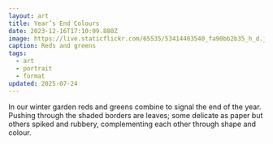 ```yaml
---
layout: art
title: Year’s End Colours
date: 2023-12-16T17:10:09.880Z
image: https://live.staticflickr.com/65535/53414403540_fa90bb2b35_h_d.jpg
caption: Reds and greens
tags:
  - art
  - portrait
  - format
updated: 2025-07-24
---
```

In our winter garden reds and greens combine to signal the end of the year. Pushing through the shaded borders are leaves; some delicate as paper but others spiked and rubbery, complementing each other through shape and colour.